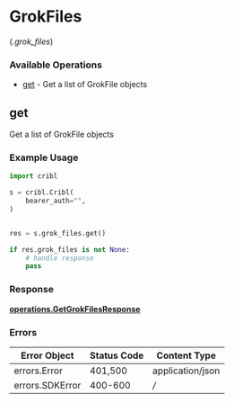 # GrokFiles
(*.grok_files*)

### Available Operations

* [get](#get) - Get a list of GrokFile objects

## get

Get a list of GrokFile objects

### Example Usage

```python
import cribl

s = cribl.Cribl(
    bearer_auth="",
)


res = s.grok_files.get()

if res.grok_files is not None:
    # handle response
    pass
```


### Response

**[operations.GetGrokFilesResponse](../../models/operations/getgrokfilesresponse.md)**
### Errors

| Error Object     | Status Code      | Content Type     |
| ---------------- | ---------------- | ---------------- |
| errors.Error     | 401,500          | application/json |
| errors.SDKError  | 400-600          | */*              |
